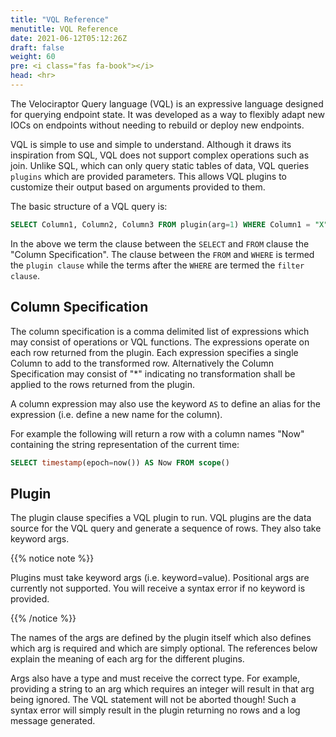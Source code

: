 ```yaml
---
title: "VQL Reference"
menutitle: VQL Reference
date: 2021-06-12T05:12:26Z
draft: false
weight: 60
pre: <i class="fas fa-book"></i>
head: <hr>
---
```



The Velociraptor Query language (VQL) is an expressive language
designed for querying endpoint state. It was developed as a way to
flexibly adapt new IOCs on endpoints without needing to rebuild or
deploy new endpoints.

VQL is simple to use and simple to understand. Although it draws its
inspiration from SQL, VQL does not support complex operations such as
join. Unlike SQL, which can only query static tables of data, VQL
queries `plugins` which are provided parameters. This allows VQL
plugins to customize their output based on arguments provided to them.

The basic structure of a VQL query is:

```sql
SELECT Column1, Column2, Column3 FROM plugin(arg=1) WHERE Column1 = "X"
```

In the above we term the clause between the `SELECT` and `FROM` clause
the "Column Specification". The clause between the `FROM` and `WHERE`
is termed the `plugin clause` while the terms after the `WHERE` are
termed the `filter clause`.

## Column Specification

The column specification is a comma delimited list of expressions
which may consist of operations or VQL functions. The expressions
operate on each row returned from the plugin. Each expression
specifies a single Column to add to the transformed row. Alternatively
the Column Specification may consist of "*" indicating no
transformation shall be applied to the rows returned from the plugin.

A column expression may also use the keyword `AS` to define an alias
for the expression (i.e. define a new name for the column).

For example the following will return a row with a column names "Now"
containing the string representation of the current time:

```sql
SELECT timestamp(epoch=now()) AS Now FROM scope()
```

## Plugin

The plugin clause specifies a VQL plugin to run. VQL plugins are the
data source for the VQL query and generate a sequence of rows. They
also take keyword args.

{{% notice note %}}

Plugins must take keyword args (i.e. keyword=value). Positional args
are currently not supported. You will receive a syntax error if no
keyword is provided.

{{% /notice %}}

The names of the args are defined by the plugin itself which also
defines which arg is required and which are simply optional. The
references below explain the meaning of each arg for the different
plugins.

Args also have a type and must receive the correct type. For example,
providing a string to an arg which requires an integer will result in
that arg being ignored. The VQL statement will not be aborted though!
Such a syntax error will simply result in the plugin returning no rows
and a log message generated.
